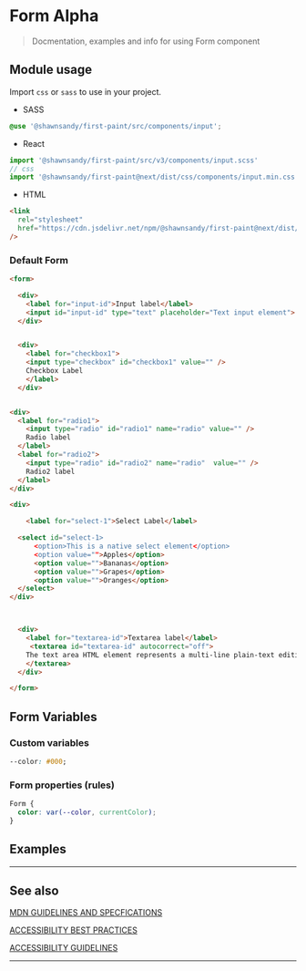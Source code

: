 # Form <span role="note" aria-label="status">Alpha</span>

> Docmentation, examples and info for using Form component

## Module usage

Import `css` or `sass` to use in your project.

- SASS

```scss
@use '@shawnsandy/first-paint/src/components/input';
```

- React

```jsx
import '@shawnsandy/first-paint/src/v3/components/input.scss'
// css
import '@shawnsandy/first-paint@next/dist/css/components/input.min.css'
```

- HTML

```html
<link
  rel="stylesheet"
  href="https://cdn.jsdelivr.net/npm/@shawnsandy/first-paint@next/dist/css/components/input.min.css"
/>
```

### Default Form

```html preview
<form>

  <div>
    <label for="input-id">Input label</label>
    <input id="input-id" type="text" placeholder="Text input element">
  </div>


  <div>
    <label for="checkbox1">
    <input type="checkbox" id="checkbox1" value="" />
    Checkbox Label
    </label>
  </div>


<div>
  <label for="radio1">
    <input type="radio" id="radio1" name="radio" value="" />
    Radio label
  </label>
  <label for="radio2">
    <input type="radio" id="radio2" name="radio"  value="" />
    Radio2 label
  </label>
</div>

<div>

    <label for="select-1">Select Label</label>

  <select id="select-1>
      <option>This is a native select element</option>
      <option value="">Apples</option>
      <option value="">Bananas</option>
      <option value="">Grapes</option>
      <option value="">Oranges</option>
  </select>
</div>



  <div>
    <label for="textarea-id">Textarea label</label>
     <textarea id="textarea-id" autocorrect="off">
    The text area HTML element represents a multi-line plain-text editing control, useful when you want to allow users to enter a sizeable amount of free-form text, for example a comment on a review or feedback form.
    </textarea>
  </div>

</form>
```

## Form Variables

### Custom variables

```css
--color: #000;
```

### Form properties (rules)

```css
Form {
  color: var(--color, currentColor);
}
```

## Examples

---

## See also

[MDN GUIDELINES AND SPECFICATIONS](https://developer.mozilla.org/en-US/docs/Web/HTML/Element ':_target="_blank"')

[ACCESSIBILITY BEST PRACTICES](https://www.w3.org/TR/wai-aria-practices-1.2/examples ':_target="_blank"')

[ACCESSIBILITY GUIDELINES](https://w3c.github.io/aria-practices/ ':_target="_blank"')

---
